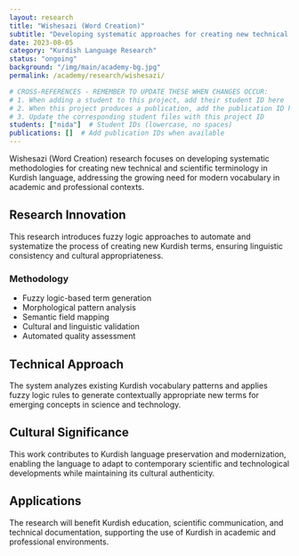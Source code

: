 ```yaml
---
layout: research
title: "Wishesazi (Word Creation)"
subtitle: "Developing systematic approaches for creating new technical and scientific terms in Kurdish using fuzzy logic"
date: 2023-08-05
category: "Kurdish Language Research"
status: "ongoing"
background: "/img/main/academy-bg.jpg"
permalink: /academy/research/wishesazi/

# CROSS-REFERENCES - REMEMBER TO UPDATE THESE WHEN CHANGES OCCUR:
# 1. When adding a student to this project, add their student ID here
# 2. When this project produces a publication, add the publication ID here
# 3. Update the corresponding student files with this project ID
students: ["nida"]  # Student IDs (lowercase, no spaces)
publications: []  # Add publication IDs when available
---
```


<p>Wishesazi (Word Creation) research focuses on developing systematic methodologies for creating new technical and scientific terminology in Kurdish language, addressing the growing need for modern vocabulary in academic and professional contexts.</p>

<h2 class="section-heading">Research Innovation</h2>

<p>This research introduces fuzzy logic approaches to automate and systematize the process of creating new Kurdish terms, ensuring linguistic consistency and cultural appropriateness.</p>

<h3>Methodology</h3>
<ul>
<li>Fuzzy logic-based term generation</li>
<li>Morphological pattern analysis</li>
<li>Semantic field mapping</li>
<li>Cultural and linguistic validation</li>
<li>Automated quality assessment</li>
</ul>

<h2 class="section-heading">Technical Approach</h2>

<p>The system analyzes existing Kurdish vocabulary patterns and applies fuzzy logic rules to generate contextually appropriate new terms for emerging concepts in science and technology.</p>



<h2 class="section-heading">Cultural Significance</h2>

<p>This work contributes to Kurdish language preservation and modernization, enabling the language to adapt to contemporary scientific and technological developments while maintaining its cultural authenticity.</p>

<h2 class="section-heading">Applications</h2>

<p>The research will benefit Kurdish education, scientific communication, and technical documentation, supporting the use of Kurdish in academic and professional environments.</p>